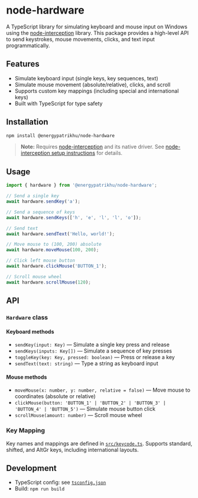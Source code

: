 # node-hardware

A TypeScript library for simulating keyboard and mouse input on Windows using the [node-interception](https://www.npmjs.com/package/node-interception) library. This package provides a high-level API to send keystrokes, mouse movements, clicks, and text input programmatically.

## Features
- Simulate keyboard input (single keys, key sequences, text)
- Simulate mouse movement (absolute/relative), clicks, and scroll
- Supports custom key mappings (including special and international keys)
- Built with TypeScript for type safety

## Installation

```sh
npm install @energypatrikhu/node-hardware
```

> **Note:** Requires [node-interception](https://www.npmjs.com/package/node-interception) and its native driver. See [node-interception setup instructions](https://www.npmjs.com/package/node-interception#installation) for details.

## Usage

```ts
import { hardware } from '@energypatrikhu/node-hardware';

// Send a single key
await hardware.sendKey('a');

// Send a sequence of keys
await hardware.sendKeys(['h', 'e', 'l', 'l', 'o']);

// Send text
await hardware.sendText('Hello, world!');

// Move mouse to (100, 200) absolute
await hardware.moveMouse(100, 200);

// Click left mouse button
await hardware.clickMouse('BUTTON_1');

// Scroll mouse wheel
await hardware.scrollMouse(120);
```

## API

### `Hardware` class

#### Keyboard methods
- `sendKey(input: Key)` — Simulate a single key press and release
- `sendKeys(inputs: Key[])` — Simulate a sequence of key presses
- `toggleKey(key: Key, pressed: boolean)` — Press or release a key
- `sendText(text: string)` — Type a string as keyboard input

#### Mouse methods
- `moveMouse(x: number, y: number, relative = false)` — Move mouse to coordinates (absolute or relative)
- `clickMouse(button: 'BUTTON_1' | 'BUTTON_2' | 'BUTTON_3' | 'BUTTON_4' | 'BUTTON_5')` — Simulate mouse button click
- `scrollMouse(amount: number)` — Scroll mouse wheel

### Key Mapping

Key names and mappings are defined in [`src/keycode.ts`](src/keycode.ts). Supports standard, shifted, and AltGr keys, including international layouts.

## Development

- TypeScript config: see [`tsconfig.json`](tsconfig.json)
- Build: `npm run build`

